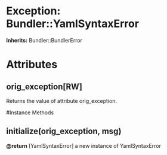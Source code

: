 # Exception: Bundler::YamlSyntaxError
**Inherits:** Bundler::BundlerError
    



# Attributes
## orig_exception[RW] [](#attribute-i-orig_exception)
Returns the value of attribute orig_exception.


#Instance Methods
## initialize(orig_exception, msg) [](#method-i-initialize)

**@return** [YamlSyntaxError] a new instance of YamlSyntaxError

